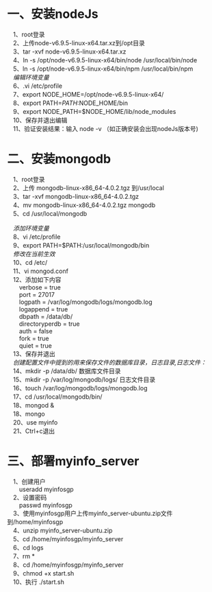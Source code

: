# 一、安装nodeJs
&emsp;1、root登录  
&emsp;2、上传node-v6.9.5-linux-x64.tar.xz到/opt目录  
&emsp;3、tar -xvf node-v6.9.5-linux-x64.tar.xz  
&emsp;4、ln -s /opt/node-v6.9.5-linux-x64/bin/node /usr/local/bin/node  
&emsp;5、ln -s /opt/node-v6.9.5-linux-x64/bin/npm /usr/local/bin/npm  
&emsp;*编辑环境变量*  
&emsp;6、.vi /etc/profile  
&emsp;7、export NODE_HOME=/opt/node-v6.9.5-linux-x64/  
&emsp;8、export PATH=$PATH:$NODE_HOME/bin  
&emsp;9、export NODE_PATH=$NODE_HOME/lib/node_modules  
&emsp;10、保存并退出编辑  
&emsp;11、验证安装结果：输入 node -v  （如正确安装会出现nodeJs版本号)
# 二、安装mongodb
&emsp;1、root登录  
&emsp;2、上传 mongodb-linux-x86_64-4.0.2.tgz 到/usr/local  
&emsp;3、tar -xvf mongodb-linux-x86_64-4.0.2.tgz  
&emsp;4、mv mongodb-linux-x86_64-4.0.2.tgz mongodb  
&emsp;5、cd /usr/local/mongodb  

&emsp;*添加环境变量*  
&emsp;8、vi /etc/profile  
&emsp;9、export PATH=$PATH:/usr/local/mongodb/bin  
&emsp;*修改在当前生效*  
&emsp;10、cd /etc/  
&emsp;11、vi   mongod.conf  
&emsp;12、添加如下内容  
&emsp;&emsp;verbose = true  
&emsp;&emsp;port = 27017  
&emsp;&emsp;logpath = /var/log/mongodb/logs/mongodb.log  
&emsp;&emsp;logappend = true  
&emsp;&emsp;dbpath = /data/db/  
&emsp;&emsp;directoryperdb = true  
&emsp;&emsp;auth = false  
&emsp;&emsp;fork = true  
&emsp;&emsp;quiet = true  
&emsp;13、保存并退出  
&emsp;*创建配置文件中提到的用来保存文件的数据库目录，日志目录,日志文件：*  
&emsp;14、mkdir -p /data/db/    数据库文件目录  
&emsp;15、mkdir -p /var/log/mongodb/logs/   日志文件目录  
&emsp;16、touch /var/log/mongodb/logs/mongodb.log  
&emsp;17、cd /usr/local/mongodb/bin/  
&emsp;18、mongod &   
&emsp;18、mongo   
&emsp;20、use myinfo  
&emsp;21、Ctrl+c退出
# 三、部署myinfo_server
&emsp;1、创建用户   
&emsp;&emsp;useradd myinfosgp    
&emsp;2、设置密码   
&emsp;&emsp;passwd  myinfosgp    
&emsp;3、使用myinfosgp用户上传myinfo_server-ubuntu.zip文件到/home/myinfosgp  
&emsp;4、unzip myinfo_server-ubuntu.zip  
&emsp;5、cd /home/myinfosgp/myinfo_server  
&emsp;6、cd logs  
&emsp;7、rm *  
&emsp;8、cd /home/myinfosgp/myinfo_server   
&emsp;9、chmod +x start.sh  
&emsp;10、执行 ./start.sh  
